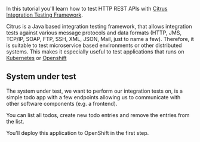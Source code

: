 In this tutorial you'll learn how to test HTTP REST APIs with [Citrus Integration Testing Framework](https://citrusframework.org/).

Citrus is a Java based integration testing framework, that allows integration tests against various message protocols and data formats (HTTP, JMS, TCP/IP, SOAP, FTP, SSH, XML, JSON, Mail, just to name a few). Therefore, it is suitable to test microservice based environments or other distributed systems. This makes it especially useful to test applications that runs on [Kubernetes](https://kubernetes.io/) or [Openshift](https://www.openshift.com)


## System under test
The system under test, we want to perform our integration tests on, is a simple todo app with a few endpoints allowing 
us to communicate with other software components (e.g. a frontend).

You can list all todos, create new todo entries and remove the entries from the list.

You'll deploy this application to OpenShift in the first step.
